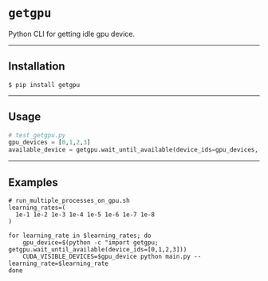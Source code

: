 # `getgpu`

Python CLI for getting idle gpu device.

---
## Installation
```
$ pip install getgpu
```
---
## Usage
```python
# test_getgpu.py
gpu_devices = [0,1,2,3]
available_device = getgpu.wait_until_available(device_ids=gpu_devices, timeout=10000)
```
---
## Examples
```shell
# run_multiple_processes_on_gpu.sh
learning_rates=(
  1e-1 1e-2 1e-3 1e-4 1e-5 1e-6 1e-7 1e-8
)

for learning_rate in $learning_rates; do
    gpu_device=$(python -c "import getgpu; getgpu.wait_until_available(device_ids=[0,1,2,3]))
    CUDA_VISIBLE_DEVICES=$gpu_device python main.py --learning_rate=$learning_rate
done
```


